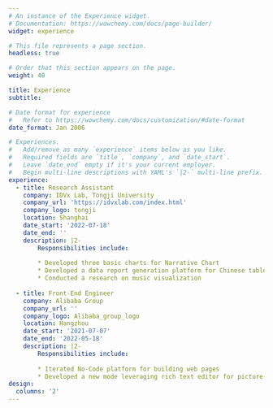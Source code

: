 ```yaml
---
# An instance of the Experience widget.
# Documentation: https://wowchemy.com/docs/page-builder/
widget: experience

# This file represents a page section.
headless: true

# Order that this section appears on the page.
weight: 40

title: Experience
subtitle:

# Date format for experience
#   Refer to https://wowchemy.com/docs/customization/#date-format
date_format: Jan 2006

# Experiences.
#   Add/remove as many `experience` items below as you like.
#   Required fields are `title`, `company`, and `date_start`.
#   Leave `date_end` empty if it's your current employer.
#   Begin multi-line descriptions with YAML's `|2-` multi-line prefix.
experience:
  - title: Research Assistant
    company: IDVx Lab, Tongji University
    company_url: 'https://idvxlab.com/index.html'
    company_logo: tongji
    location: Shanghai
    date_start: '2022-07-18'
    date_end: ''
    description: |2-
        Responsibilities include:
        
        * Developed three basic charts for Narrative Chart
        * Developed a data report generation platform for Chinese table tenis team
        * Conducted a research on music visualization
        
  - title: Front-End Engineer
    company: Alibaba Group
    company_url: ''
    company_logo: Alibaba_group_logo
    location: Hangzhou
    date_start: '2021-07-07'
    date_end: '2022-05-18'
    description: |2-
        Responsibilities include:
        
        * Iterated No-Code platform for building web pages
        * Developed a new mode leveraging rich text editor for picture-text web pages
design:
  columns: '2'
---
```

